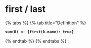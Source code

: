 # first / last

{% tabs %}
{% tab title="Definition" %}
<pre><code><strong>sum(R) &#x3C;- {first(k.name): true}
</strong></code></pre>
{% endtab %}
{% endtabs %}
